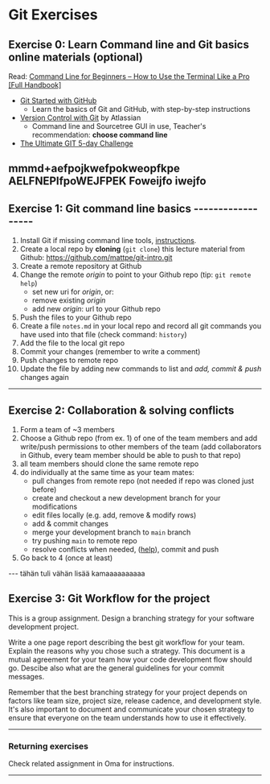 # Git Exercises


## Exercise 0: Learn Command line and Git basics online materials (optional)

Read: [Command Line for Beginners – How to Use the Terminal Like a Pro [Full Handbook]](https://www.freecodecamp.org/news/command-line-for-beginners/)


- [Git Started with GitHub](https://www.udemy.com/course/git-started-with-github/)
  - Learn the basics of Git and GitHub, with step-by-step instructions
- [Version Control with Git](https://www.coursera.org/learn/version-control-with-git) by Atlassian
  - Command line and Sourcetree GUI in use, Teacher's recommendation: **choose command line**
- [The Ultimate GIT 5-day Challenge](https://www.udemy.com/course/the-ultimate-git-5-day-challenge/)


mmmd+aefpojkwefpokweopfkpe AELFNEPIfpoWEJFPEK Foweijfo  iwejfo  
---

## Exercise 1: Git command line basics ------------------

1. Install Git if missing command line tools, [instructions](https://git-scm.com/book/en/v2/Getting-Started-Installing-Git).
2. Create a local repo by **cloning** (`git clone`) this lecture material from Github: <https://github.com/mattpe/git-intro.git>
3. Create a remote repository at Github
4. Change the remote _origin_ to point to your Github repo (tip: `git remote help`)
   - set new uri for _origin_, or:
   - remove existing _origin_
   - add new _origin_: url to your Github repo
5. Push the files to your Github repo
6. Create a file `notes.md` in your local repo and record all git commands you have used into that file (check command: `history`)
7. Add the file to the local git repo
8. Commit your changes (remember to write a comment)
9. Push changes to remote repo
10. Update the file by adding new commands to list and _add, commit & push_ changes again

---

## Exercise 2: Collaboration & solving conflicts

1. Form a team of ~3 members
2. Choose a Github repo (from ex. 1) of one of the team members and add write/push permissions to other members of the team (add collaborators in Github, every team member should be able to push to that repo)
3. all team members should clone the same remote repo
4. do individually at the same time as your team mates:
   - pull changes from remote repo (not needed if repo was cloned just before)
   - create and checkout a new development branch for your modifications  
   - edit files locally (e.g. add, remove & modify rows)
   - add & commit changes
   - merge your development branch to `main` branch
   - try pushing `main` to remote repo
   - resolve conflicts when needed, ([help](https://help.github.com/articles/resolving-a-merge-conflict-from-the-command-line/)), commit and push
5. Go back to 4 (once at least)

--- tähän tuli vähän lisää kamaaaaaaaaaa

## Exercise 3: Git Workflow for the project

This is a group assignment. Design a branching strategy for your software development project.

Write a one page report describing the best git workflow for your team. Explain the reasons why you chose such a strategy. This document is a mutual agreement for your team how your code development flow should go. Descibe also what are the general guidelines for your commit messages.



Remember that the best branching strategy for your project depends on factors like team size, project size, release cadence, and development style. It's also important to document and communicate your chosen strategy to ensure that everyone on the team understands how to use it effectively.

---

### Returning exercises

Check related assignment in Oma for instructions.

---
